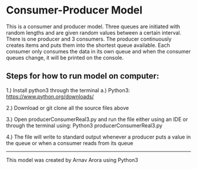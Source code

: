 # Consumer-Producer Model

This is a consumer and producer model. Three queues are initiated with random
lengths and are given random values between a certain interval. There is 
one producer and 3 consumers. The producer continuously creates items and 
puts them into the shortest queue available. Each consumer only consumes the 
data in its own queue and when the consumer queues change, it will be 
printed on the console.

## Steps for how to run model on computer:

1.) Install python3 through the terminal
    a.) Python3: https://www.python.org/downloads/

2.) Download or git clone all the source files above

3.) Open producerConsumerReal3.py and run the file either using an IDE or 
    through the terminal using: Python3 producerConsumerReal3.py

4.) The file will write to standard output whenever a producer puts a value
    in the queue or when a consumer reads from its queue

-------------
This model was created by Arnav Arora using Python3